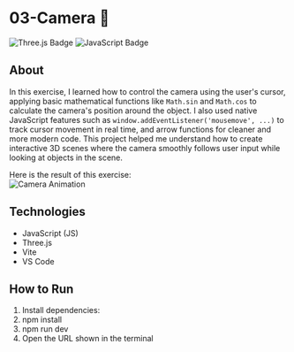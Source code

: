 # 03-Camera 📸


![Three.js Badge](https://img.shields.io/badge/Three.js-v0.152-blue)
![JavaScript Badge](https://img.shields.io/badge/JavaScript-ES6-yellow)

## About
In this exercise, I learned how to control the camera using the user's cursor, applying basic mathematical functions like `Math.sin` and `Math.cos` to calculate the camera's position around the object.
I also used native JavaScript features such as `window.addEventListener('mousemove', ...)` to track cursor movement in real time, and arrow functions for cleaner and more modern code.
This project helped me understand how to create interactive 3D scenes where the camera smoothly follows user input while looking at objects in the scene.

Here is the result of this exercise:  
![Camera Animation](Camera.gif)

## Technologies
- JavaScript (JS)  
- Three.js  
- Vite  
- VS Code  

## How to Run
1. Install dependencies:
2. npm install
3. npm run dev
4. Open the URL shown in the terminal

